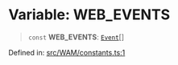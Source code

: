 # Variable: WEB\_EVENTS

> `const` **WEB\_EVENTS**: [`Event`](../type-aliases/Event.md)[]

Defined in: [src/WAM/constants.ts:1](https://github.com/Fokusdotid/bail/blob/fcd0cec6f26de1fb545eb2e03fa5c63fbad99d3d/src/WAM/constants.ts#L1)
